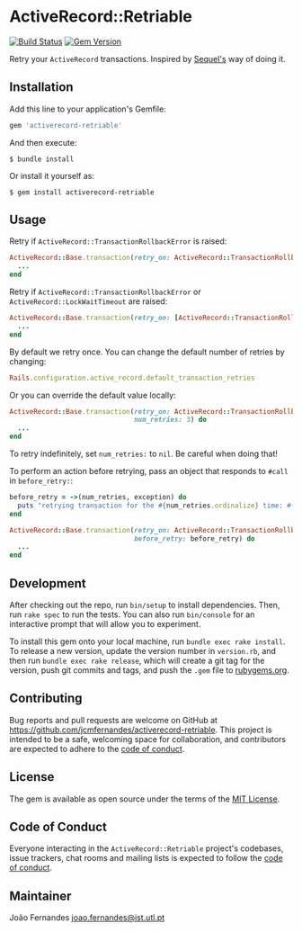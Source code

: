 # ActiveRecord::Retriable

[![Build Status](https://travis-ci.org/jcmfernandes/activerecord-retriable.svg?branch=master)][travis]
[![Gem Version](https://badge.fury.io/rb/activerecord-retriable.svg)](https://badge.fury.io/rb/activerecord-retriable)

[travis]: http://travis-ci.org/jcmfernandes/better_error

Retry your `ActiveRecord` transactions. Inspired by
[Sequel's](http://sequel.jeremyevans.net/) way of doing it.

## Installation

Add this line to your application's Gemfile:

```ruby
gem 'activerecord-retriable'
```

And then execute:

    $ bundle install

Or install it yourself as:

    $ gem install activerecord-retriable

## Usage

Retry if `ActiveRecord::TransactionRollbackError` is raised:

```ruby
ActiveRecord::Base.transaction(retry_on: ActiveRecord::TransactionRollbackError) do
  ...
end
```

Retry if `ActiveRecord::TransactionRollbackError` or
`ActiveRecord::LockWaitTimeout` are raised:

```ruby
ActiveRecord::Base.transaction(retry_on: [ActiveRecord::TransactionRollbackError, ActiveRecord::LockWaitTimeout]) do
  ...
end
```

By default we retry once. You can change the default number of retries by
changing:

```ruby
Rails.configuration.active_record.default_transaction_retries
```

Or you can override the default value locally:

```ruby
ActiveRecord::Base.transaction(retry_on: ActiveRecord::TransactionRollbackError
                               num_retries: 3) do
  ...
end
```

To retry indefinitely, set `num_retries:` to `nil`. Be careful when doing that!

To perform an action before retrying, pass an object that responds to `#call` in
`before_retry:`:

```ruby
before_retry = ->(num_retries, exception) do
  puts "retrying transaction for the #{num_retries.ordinalize} time: #{exception}"
end

ActiveRecord::Base.transaction(retry_on: ActiveRecord::TransactionRollbackError
                               before_retry: before_retry) do
  ...
end
```

## Development

After checking out the repo, run `bin/setup` to install dependencies. Then, run
`rake spec` to run the tests. You can also run `bin/console` for an interactive
prompt that will allow you to experiment.

To install this gem onto your local machine, run `bundle exec rake install`. To
release a new version, update the version number in `version.rb`, and then run
`bundle exec rake release`, which will create a git tag for the version, push
git commits and tags, and push the `.gem` file to
[rubygems.org](https://rubygems.org).

## Contributing

Bug reports and pull requests are welcome on GitHub at
https://github.com/jcmfernandes/activerecord-retriable. This project is intended
to be a safe, welcoming space for collaboration, and contributors are expected
to adhere to the [code of
conduct](https://github.com/jcmfernandes/activerecord-retriable/blob/master/CODE_OF_CONDUCT.md).

## License

The gem is available as open source under the terms of the [MIT
License](https://opensource.org/licenses/MIT).

## Code of Conduct

Everyone interacting in the `ActiveRecord::Retriable` project's codebases, issue
trackers, chat rooms and mailing lists is expected to follow the [code of
conduct](https://github.com/jcmfernandes/activerecord-retriable/blob/master/CODE_OF_CONDUCT.md).

## Maintainer

João Fernandes <joao.fernandes@ist.utl.pt>
